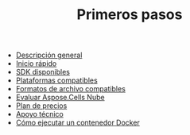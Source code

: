 ﻿---
title: Primeros pasos
second_title: How to Process Excel Files in 3 Steps Using Aspose.Cells Cloud WEB API
type: docs
url: /es/getting-started/
description: Aspose.Cells Cloud admite Excel para crear, convertir, fusionar, dividir, proteger, realizar operaciones con objetos internos, etc.
weight: 10
kwords: Excel, Office Nube, REST API, Hoja de cálculo, PDF, CSV, Json, Markdown, Primeros pasos
---
- [Descripción general](/cells/es/overview/)
- [Inicio rápido](/cells/es/quickstart/)
- [SDK disponibles](/cells/es/available-sdks/)
- [Plataformas compatibles](/cells/es/supported-platforms/)
- [Formatos de archivo compatibles](/cells/es/supported-file-formats/)
- [Evaluar Aspose.Cells Nube](/cells/es/evaluate-aspose-cells/)
- [Plan de precios](/cells/es/pricing-plan/)
- [Apoyo técnico](/cells/es/technical-support/)
- [Cómo ejecutar un contenedor Docker](/cells/es/how-to-run-docker-container/)
